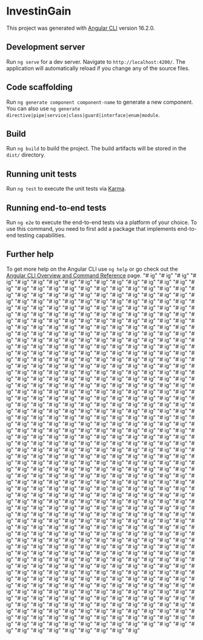 # InvestinGain

This project was generated with [Angular CLI](https://github.com/angular/angular-cli) version 16.2.0.

## Development server

Run `ng serve` for a dev server. Navigate to `http://localhost:4200/`. The application will automatically reload if you change any of the source files.

## Code scaffolding

Run `ng generate component component-name` to generate a new component. You can also use `ng generate directive|pipe|service|class|guard|interface|enum|module`.

## Build

Run `ng build` to build the project. The build artifacts will be stored in the `dist/` directory.

## Running unit tests

Run `ng test` to execute the unit tests via [Karma](https://karma-runner.github.io).

## Running end-to-end tests

Run `ng e2e` to execute the end-to-end tests via a platform of your choice. To use this command, you need to first add a package that implements end-to-end testing capabilities.

## Further help

To get more help on the Angular CLI use `ng help` or go check out the [Angular CLI Overview and Command Reference](https://angular.io/cli) page.
"# ig" 
"# ig" 
"# ig" 
"# ig" 
"# ig" 
"# ig" 
"# ig" 
"# ig" 
"# ig" 
"# ig" 
"# ig" 
"# ig" 
"# ig" 
"# ig" 
"# ig" 
"# ig" 
"# ig" 
"# ig" 
"# ig" 
"# ig" 
"# ig" 
"# ig" 
"# ig" 
"# ig" 
"# ig" 
"# ig" 
"# ig" 
"# ig" 
"# ig" 
"# ig" 
"# ig" 
"# ig" 
"# ig" 
"# ig" 
"# ig" 
"# ig" 
"# ig" 
"# ig" 
"# ig" 
"# ig" 
"# ig" 
"# ig" 
"# ig" 
"# ig" 
"# ig" 
"# ig" 
"# ig" 
"# ig" 
"# ig" 
"# ig" 
"# ig" 
"# ig" 
"# ig" 
"# ig" 
"# ig" 
"# ig" 
"# ig" 
"# ig" 
"# ig" 
"# ig" 
"# ig" 
"# ig" 
"# ig" 
"# ig" 
"# ig" 
"# ig" 
"# ig" 
"# ig" 
"# ig" 
"# ig" 
"# ig" 
"# ig" 
"# ig" 
"# ig" 
"# ig" 
"# ig" 
"# ig" 
"# ig" 
"# ig" 
"# ig" 
"# ig" 
"# ig" 
"# ig" 
"# ig" 
"# ig" 
"# ig" 
"# ig" 
"# ig" 
"# ig" 
"# ig" 
"# ig" 
"# ig" 
"# ig" 
"# ig" 
"# ig" 
"# ig" 
"# ig" 
"# ig" 
"# ig" 
"# ig" 
"# ig" 
"# ig" 
"# ig" 
"# ig" 
"# ig" 
"# ig" 
"# ig" 
"# ig" 
"# ig" 
"# ig" 
"# ig" 
"# ig" 
"# ig" 
"# ig" 
"# ig" 
"# ig" 
"# ig" 
"# ig" 
"# ig" 
"# ig" 
"# ig" 
"# ig" 
"# ig" 
"# ig" 
"# ig" 
"# ig" 
"# ig" 
"# ig" 
"# ig" 
"# ig" 
"# ig" 
"# ig" 
"# ig" 
"# ig" 
"# ig" 
"# ig" 
"# ig" 
"# ig" 
"# ig" 
"# ig" 
"# ig" 
"# ig" 
"# ig" 
"# ig" 
"# ig" 
"# ig" 
"# ig" 
"# ig" 
"# ig" 
"# ig" 
"# ig" 
"# ig" 
"# ig" 
"# ig" 
"# ig" 
"# ig" 
"# ig" 
"# ig" 
"# ig" 
"# ig" 
"# ig" 
"# ig" 
"# ig" 
"# ig" 
"# ig" 
"# ig" 
"# ig" 
"# ig" 
"# ig" 
"# ig" 
"# ig" 
"# ig" 
"# ig" 
"# ig" 
"# ig" 
"# ig" 
"# ig" 
"# ig" 
"# ig" 
"# ig" 
"# ig" 
"# ig" 
"# ig" 
"# ig" 
"# ig" 
"# ig" 
"# ig" 
"# ig" 
"# ig" 
"# ig" 
"# ig" 
"# ig" 
"# ig" 
"# ig" 
"# ig" 
"# ig" 
"# ig" 
"# ig" 
"# ig" 
"# ig" 
"# ig" 
"# ig" 
"# ig" 
"# ig" 
"# ig" 
"# ig" 
"# ig" 
"# ig" 
"# ig" 
"# ig" 
"# ig" 
"# ig" 
"# ig" 
"# ig" 
"# ig" 
"# ig" 
"# ig" 
"# ig" 
"# ig" 
"# ig" 
"# ig" 
"# ig" 
"# ig" 
"# ig" 
"# ig" 
"# ig" 
"# ig" 
"# ig" 
"# ig" 
"# ig" 
"# ig" 
"# ig" 
"# ig" 
"# ig" 
"# ig" 
"# ig" 
"# ig" 
"# ig" 
"# ig" 
"# ig" 
"# ig" 
"# ig" 
"# ig" 
"# ig" 
"# ig" 
"# ig" 
"# ig" 
"# ig" 
"# ig" 
"# ig" 
"# ig" 
"# ig" 
"# ig" 
"# ig" 
"# ig" 
"# ig" 
"# ig" 
"# ig" 
"# ig" 
"# ig" 
"# ig" 
"# ig" 
"# ig" 
"# ig" 
"# ig" 
"# ig" 
"# ig" 
"# ig" 
"# ig" 
"# ig" 
"# ig" 
"# ig" 
"# ig" 
"# ig" 
"# ig" 
"# ig" 
"# ig" 
"# ig" 
"# ig" 
"# ig" 
"# ig" 
"# ig" 
"# ig" 
"# ig" 
"# ig" 
"# ig" 
"# ig" 
"# ig" 
"# ig" 
"# ig" 
"# ig" 
"# ig" 
"# ig" 
"# ig" 
"# ig" 
"# ig" 
"# ig" 
"# ig" 
"# ig" 
"# ig" 
"# ig" 
"# ig" 
"# ig" 
"# ig" 
"# ig" 
"# ig" 
"# ig" 
"# ig" 
"# ig" 
"# ig" 
"# ig" 
"# ig" 
"# ig" 
"# ig" 
"# ig" 
"# ig" 
"# ig" 
"# ig" 
"# ig" 
"# ig" 
"# ig" 
"# ig" 
"# ig" 
"# ig" 
"# ig" 
"# ig" 
"# ig" 
"# ig" 
"# ig" 
"# ig" 
"# ig" 
"# ig" 
"# ig" 
"# ig" 
"# ig" 
"# ig" 
"# ig" 
"# ig" 
"# ig" 
"# ig" 
"# ig" 
"# ig" 
"# ig" 
"# ig" 
"# ig" 
"# ig" 
"# ig" 
"# ig" 
"# ig" 
"# ig" 
"# ig" 
"# ig" 
"# ig" 
"# ig" 
"# ig" 
"# ig" 
"# ig" 
"# ig" 
"# ig" 
"# ig" 
"# ig" 
"# ig" 
"# ig" 
"# ig" 
"# ig" 
"# ig" 
"# ig" 
"# ig" 
"# ig" 
"# ig" 
"# ig" 
"# ig" 
"# ig" 
"# ig" 
"# ig" 
"# ig" 
"# ig" 
"# ig" 
"# ig" 
"# ig" 
"# ig" 
"# ig" 
"# ig" 
"# ig" 
"# ig" 
"# ig" 
"# ig" 
"# ig" 
"# ig" 
"# ig" 
"# ig" 
"# ig" 
"# ig" 
"# ig" 
"# ig" 
"# ig" 
"# ig" 
"# ig" 
"# ig" 
"# ig" 
"# ig" 
"# ig" 
"# ig" 
"# ig" 
"# ig" 
"# ig" 
"# ig" 
"# ig" 
"# ig" 
"# ig" 
"# ig" 
"# ig" 
"# ig" 
"# ig" 
"# ig" 
"# ig" 
"# ig" 
"# ig" 
"# ig" 
"# ig" 
"# ig" 
"# ig" 
"# ig" 
"# ig" 
"# ig" 
"# ig" 
"# ig" 
"# ig" 
"# ig" 
"# ig" 
"# ig" 
"# ig" 
"# ig" 
"# ig" 
"# ig" 
"# ig" 
"# ig" 
"# ig" 
"# ig" 
"# ig" 
"# ig" 
"# ig" 
"# ig" 
"# ig" 
"# ig" 
"# ig" 
"# ig" 
"# ig" 
"# ig" 
"# ig" 
"# ig" 
"# ig" 
"# ig" 
"# ig" 
"# ig" 
"# ig" 
"# ig" 
"# ig" 
"# ig" 
"# ig" 
"# ig" 
"# ig" 
"# ig" 
"# ig" 
"# ig" 
"# ig" 
"# ig" 
"# ig" 
"# ig" 
"# ig" 
"# ig" 
"# ig" 
"# ig" 
"# ig" 
"# ig" 
"# ig" 
"# ig" 
"# ig" 
"# ig" 
"# ig" 
"# ig" 
"# ig" 
"# ig" 
"# ig" 
"# ig" 
"# ig" 
"# ig" 
"# ig" 
"# ig" 
"# ig" 
"# ig" 
"# ig" 
"# ig" 
"# ig" 
"# ig" 
"# ig" 
"# ig" 
"# ig" 
"# ig" 
"# ig" 
"# ig" 
"# ig" 
"# ig" 
"# ig" 
"# ig" 
"# ig" 
"# ig" 
"# ig" 
"# ig" 
"# ig" 
"# ig" 
"# ig" 
"# ig" 
"# ig" 
"# ig" 
"# ig" 
"# ig" 
"# ig" 
"# ig" 
"# ig" 
"# ig" 
"# ig" 
"# ig" 
"# ig" 
"# ig" 
"# ig" 
"# ig" 
"# ig" 
"# ig" 
"# ig" 
"# ig" 
"# ig" 
"# ig" 
"# ig" 
"# ig" 
"# ig" 
"# ig" 
"# ig" 
"# ig" 
"# ig" 
"# ig" 
"# ig" 
"# ig" 
"# ig" 
"# ig" 
"# ig" 
"# ig" 
"# ig" 
"# ig" 
"# ig" 
"# ig" 
"# ig" 
"# ig" 
"# ig" 
"# ig" 
"# ig" 
"# ig" 
"# ig" 
"# ig" 
"# ig" 
"# ig" 
"# ig" 
"# ig" 
"# ig" 
"# ig" 
"# ig" 
"# ig" 
"# ig" 
"# ig" 
"# ig" 
"# ig" 
"# ig" 
"# ig" 
"# ig" 
"# ig" 
"# ig" 
"# ig" 
"# ig" 
"# ig" 
"# ig" 
"# ig" 
"# ig" 
"# ig" 
"# ig" 
"# ig" 
"# ig" 
"# ig" 
"# ig" 
"# ig" 
"# ig" 
"# ig" 
"# ig" 
"# ig" 
"# ig" 
"# ig" 
"# ig" 
"# ig" 
"# ig" 
"# ig" 
"# ig" 
"# ig" 
"# ig" 
"# ig" 
"# ig" 
"# ig" 
"# ig" 
"# ig" 
"# ig" 
"# ig" 
"# ig" 
"# ig" 
"# ig" 
"# ig" 
"# ig" 
"# ig" 
"# ig" 
"# ig" 
"# ig" 
"# ig" 
"# ig" 
"# ig" 
"# ig" 
"# ig" 
"# ig" 
"# ig" 
"# ig" 
"# ig" 
"# ig" 
"# ig" 
"# ig" 
"# ig" 
"# ig" 
"# ig" 
"# ig" 
"# ig" 
"# ig" 
"# ig" 
"# ig" 
"# ig" 
"# ig" 
"# ig" 
"# ig" 
"# ig" 
"# ig" 
"# ig" 
"# ig" 
"# ig" 
"# ig" 
"# ig" 
"# ig" 
"# ig" 
"# ig" 
"# ig" 
"# ig" 
"# ig" 
"# ig" 
"# ig" 
"# ig" 
"# ig" 
"# ig" 
